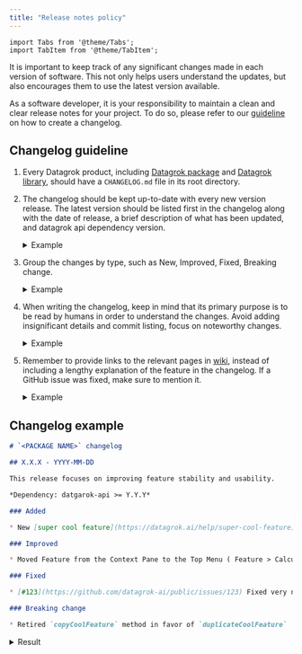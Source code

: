 ```yaml
---
title: "Release notes policy"
---
```


```mdx-code-block
import Tabs from '@theme/Tabs';
import TabItem from '@theme/TabItem';
```

It is important to keep track of any significant changes made in each version of software. This not only helps users understand the updates, but also encourages them to use the latest version available. 

As a software developer, it is your responsibility to maintain a clean and clear release notes for your project. To do so, please refer to our [guideline](#changelog-guideline) on how to create a changelog.

## Changelog guideline

1. Every Datagrok product, including [Datagrok package](https://datagrok.ai/help/develop/#packages) and [Datagrok library](https://github.com/datagrok-ai/public/tree/master/libraries), should have a `CHANGELOG.md` file in its root directory.
2. The changelog should be kept up-to-date with every new version release. The latest version should be listed first in the changelog along with the date of release, a brief description of what has been updated, and datagrok api dependency version.
   <details>
   <summary>Example</summary>
   
   ## 1.3.6 - 2023-06-31
   
   This release focuses on improving data access speed and convenience, 
   new visualization and usability features, and ensuring platform stability.
   
   *Dependency: datgarok-api >= Y.Y.Y*

   </details>
3. Group the changes by type, such as New, Improved, Fixed, Breaking change. 
   <details>
   <summary>Example</summary>

   ### New

   * Added [logger for packages](https://datagrok.ai/help/develop/advanced/debugging#logger) to report debug records to the server

   ### Improved
   
   * [#1988](https://github.com/datagrok-ai/public/issues/1988): Improved the ability to resize a legend on [Trellis Plot](https://datagrok.ai/help/visualize/viewers/trellis-plot)
   
   ### Fixed

   * [#1984](https://github.com/datagrok-ai/public/issues/1984): Filter's missing values settings are not properly synced between different tabs/views

   ### Breaking change
   
   * Removed Grok Connect from Datagrok image. The host in connectors host should be changed to grok_connect instead of localhost.

   </details>

4. When writing the changelog, keep in mind that its primary purpose is to be read by humans in order to understand the changes. Avoid adding insignificant details and commit listing, focus on noteworthy changes.
   <details>
   <summary>Example</summary>

   **Bad**:
   * #1282: fixed molecule size when drawing on canvas
   * Implement Logger
   * Fix error message, bump version
   
   **Good**:
   * [#1282](https://github.com/datagrok-ai/public/issues/1282) Fixed molecule size when drawing on canvas
   * Added [logger for packages](https://datagrok.ai/help/develop/advanced/debugging#logger) to report debug records to the server

   </details>
5. Remember to provide links to the relevant pages in [wiki](https://datagrok.ai/help), instead of including a lengthy explanation of the feature in the changelog. If a GitHub issue was fixed, make sure to mention it.
   <details>
   <summary>Example</summary>

   **Bad**:
   * Added Elemental Analysis which can analyze the elemental composition of a molecular structure and visualizes the results in a radar viewer. 
     To use Elemental Analysis: 
     In the Menu Ribbon, open the Chem menu and select Analyze structure > Elemental Analysis... A parameter input dialog opens.
     Select the source table and the molecular column that you want to analyze.
     Select the desired visualization option.
     Click OK to execute the analysis.

   **Good**:
   * Added [Elemental Analysis](https://datagrok.ai/help/domains/chem/#elemental-analysis) to analyze the elemental composition of a molecular structure.

   </details>

## Changelog example

```markdown
# `<PACKAGE NAME>` changelog

## X.X.X - YYYY-MM-DD

This release focuses on improving feature stability and usability.

*Dependency: datgarok-api >= Y.Y.Y*

### Added

* New [super cool feature](https://datagrok.ai/help/super-cool-feature)

### Improved

* Moved Feature from the Context Pane to the Top Menu ( Feature > Calculate).

### Fixed

* [#123](https://github.com/datagrok-ai/public/issues/123) Fixed very nasty bug in feature

### Breaking change

* Retired `copyCoolFeature` method in favor of `duplicateCoolFeature`

```

<details>
<summary>Result</summary>

# `<PACKAGE NAME>` changelog

## X.X.X - YYYY-MM-DD

This release focuses on improving feature stability and usability.

*Dependency: datagrok-api >= Y.Y.Y*

### Added

* New [super cool feature](https://datagrok.ai/help/super-cool-feature)

### Improved

* Moved Feature from the Context Pane to the Top Menu ( Feature > Calculate).

### Fixed

* [#123](https://github.com/datagrok-ai/public/issues/123) Fixed very nasty bug in feature

### Breaking change

* Retired `copyCoolFeature` method in favor of `duplicateCoolFeature`

</details>
